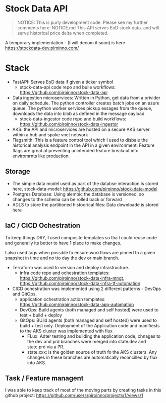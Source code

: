# Stock Data API

> NOTICE: This is purly development code. Please see my further comments here: NOTICE.md 
This API serves EoD stock data. and will serve historical price delta when completed.

A temporary implementation - (I will decom it soon) is here https://stockdata-dev.piroinno.com/

# Stack

- FastAPI: Serves EoD data if given a ticker symbol 
  - stock-data-api code repo and buile workflows:  https://github.com/piroinno/stock-data-api
- Data ingestion microservices: Written in Python, get data from a privider on daily schedule. The python controller creates batch jobs on an azure queue. The python worker services pickup essages from the queue, downloads the data into blob as defined in the message oayload.
  - stock-data-ingestor code repo and build workflows: https://github.com/piroinno/stock-data-ingestor
- AKS: the API and microservices are hosted on a secure AKS server within a hub and spoke vnet network
- Flagsmith: This is a feature control tool which I used to disbale the historical analysis endpoint in the API in a given environment. Feature flags are great at preventing unintended feature breakout into enviromrnts like production.

## Storage

- The simple data model used as part of the databse interaction is stored here, stock-data-model: https://github.com/piroinno/stock-data-model
- Postgres Database: Using alembic the database is versioned, so changes to the schema can be rolled back or forward
- ADLS to store the partitioned histoorical files: Data downloade is stored here

## IaC / CICD Ochestration

To keep things DRY, I used composite templates so tha I could reuse code and generally its better to have 1 place to make changes.

I also used tags when possible to ensure workflows are pinned to a given snapshot in time and no tto day the dev or main branch.

- Terraform was used to version and deploy infrastructure.
  - infra code repo and ochestration templates: https://github.com/piroinno/stock-data-infra-mngt, https://github.com/piroinno/stock-data-infra-tf-automation
- CICD ochestration was implemented using 2 different patterns - DevOps and GitOps.
  - application ochestration action templates: https://github.com/piroinno/stock-data-app-automation 
  - DevOps: Build agents (both managed and self hosted) were used to test + build + deploy
  - GitOps: BUild agents (both managed and self hosted) were used to build + test only. Deployment of the Application code and manifiests to the AKS cluster was implemented with flux
    - FLux: Adter testing and building the application code, chnages to the dev and prd branches were merged into state.dev and state.prd via a PR.
    - state.xxx: is the golden source of truth fo the AKS clusters. Any changes in these branches are automatically reconcilled by flux into AKS.

## Task / Feature managent

I was able to keep track of most of the moving parts by creating tasks in this github project: https://github.com/users/piroinno/projects/1/views/1
